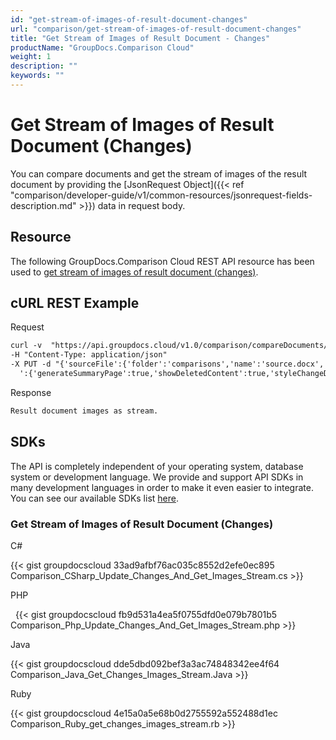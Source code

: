 ```yaml
---
id: "get-stream-of-images-of-result-document-changes"
url: "comparison/get-stream-of-images-of-result-document-changes"
title: "Get Stream of Images of Result Document - Changes"
productName: "GroupDocs.Comparison Cloud"
weight: 1
description: ""
keywords: ""
---
```







# Get Stream of Images of Result Document (Changes) #

You can compare documents and get the stream of images of the result document by providing the [JsonRequest Object]({{< ref "comparison/developer-guide/v1/common-resources/jsonrequest-fields-description.md" >}}) data in request body.

## Resource ##

The following GroupDocs.Comparison Cloud REST API resource has been used to [get stream of images of result document (changes)](https://apireference.groupdocs.cloud/comparison/#!/Changes/PutChangesImagesStream).

## cURL REST Example ##





 Request

```html
curl -v  "https://api.groupdocs.cloud/v1.0/comparison/compareDocuments/changes/stream/images?appsid#XXXX&#x26;signature#XXX-XX"  
-H "Content-Type: application/json" 
-X PUT -d "{'sourceFile':{'folder':'comparisons','name':'source.docx','password':''},'targetFiles':[{'folder':'comparisons','name':'target.docx','password':''}],'settings
  ':{'generateSummaryPage':true,'showDeletedContent':true,'styleChangeDetection':true,'insertedItemsStyle':{'color':'Blue','beginSeparatorString':'','endSeparatorString':'','bold':false,'italic':false,'strikeThrough':false},'deletedItemsStyle':{'color':'Red','beginSeparatorString':'','endSeparatorString':'','bold':false,'italic':false,'strikeThrough':false},'styleChangedItemsStyle':{'color':'Green','beginSeparatorString':'','endSeparatorString':'','bold':false,'italic':false,'strikeThrough':false},'wordsSeparatorChars':[],'detailLevel':'Low','useFramesForDelInsElements':false,'calculateComponentCoordinates':false,'markDeletedInsertedContentDeep':false},'changes':[{'id':0,'action':'Reject'},{'id':1,'action':'Reject'}]}"
 ```




 Response

```html
Result document images as stream.
 ```






## SDKs ##

The API is completely independent of your operating system, database system or development language. We provide and support API SDKs in many development languages in order to make it even easier to integrate. You can see our available SDKs list [here](https://github.com/groupdocs-comparison-cloud).

### Get Stream of Images of Result Document (Changes) ###





C# 




{{< gist groupdocscloud 33ad9afbf76ac035c8552d2efe0ec895 Comparison_CSharp_Update_Changes_And_Get_Images_Stream.cs >}}







PHP 



  
{{< gist groupdocscloud fb9d531a4ea5f0755dfd0e079b7801b5 Comparison_Php_Update_Changes_And_Get_Images_Stream.php >}}







Java  




{{< gist groupdocscloud dde5dbd092bef3a3ac74848342ee4f64 Comparison_Java_Get_Changes_Images_Stream.Java  >}}







Ruby  




{{< gist groupdocscloud 4e15a0a5e68b0d2755592a552488d1ec Comparison_Ruby_get_changes_images_stream.rb >}}






